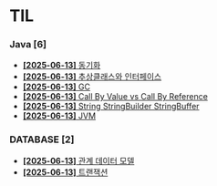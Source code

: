 # TIL
 
### Java [6]
- [**[2025-06-13]**  동기화](https://github.com/A-lass/TIL/blob/main/Java/동기화.md)
- [**[2025-06-13]**  추상클래스와 인터페이스](https://github.com/A-lass/TIL/blob/main/Java/추상클래스와_인터페이스.md)
- [**[2025-06-13]**  GC](https://github.com/A-lass/TIL/blob/main/Java/GC.md)
- [**[2025-06-13]**  Call By Value vs Call By Reference](https://github.com/A-lass/TIL/blob/main/Java/Call_By_Value_vs_Call_By_Reference.md)
- [**[2025-06-13]**  String StringBuilder StringBuffer](https://github.com/A-lass/TIL/blob/main/Java/String_StringBuilder_StringBuffer.md)
- [**[2025-06-13]**  JVM](https://github.com/A-lass/TIL/blob/main/Java/JVM.md)
### DATABASE [2]
- [**[2025-06-13]**  관계 데이터 모델](https://github.com/A-lass/TIL/blob/main/DATABASE/관계_데이터_모델.md)
- [**[2025-06-13]**  트랜잭션](https://github.com/A-lass/TIL/blob/main/DATABASE/트랜잭션.md)
